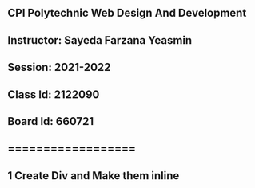 ## CPI Polytechnic Web Design And Development

## Instructor: Sayeda Farzana Yeasmin
## Session: 2021-2022
## Class Id: 2122090
## Board Id: 660721
## ==================
## 1               Create Div and Make them inline

